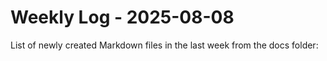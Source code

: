 # Weekly Log - 2025-08-08

List of newly created Markdown files in the last week from the docs folder:

